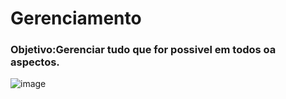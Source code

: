 # Gerenciamento

### Objetivo:Gerenciar tudo que for possivel em todos oa aspectos.

![image](https://github.com/chagasduarte/Gerenciamento/assets/70854311/1365d018-b4cc-451b-a8e8-8dc876e98383)
